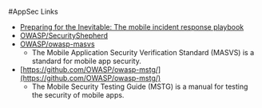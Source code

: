 #AppSec Links

- [Preparing for the Inevitable: The mobile incident response playbook](https://info.nowsecure.com/webinar-preparing-inevitable-mobile-incident-response-playbook-video.html?mkt_tok=3RkMMJWWfF9wsRokv6%2FIZKXonjHpfsX56uovWaCylMI%2F0ER3fOvrPUfGjI4DTsBnI%2BSLDwEYGJlv6SgFSLDEMbhlzbgFXBI%3D)
- [OWASP/SecurityShepherd](https://github.com/OWASP/SecurityShepherd/blob/dev/README.md)
- [OWASP/owasp-masvs](https://github.com/OWASP/owasp-masvs/)
  - The Mobile Application Security Verification Standard (MASVS) is a standard for mobile app security.
- [https://github.com/OWASP/owasp-mstg/](https://github.com/OWASP/owasp-mstg/)
  - The Mobile Security Testing Guide (MSTG) is a manual for testing the security of mobile apps.
